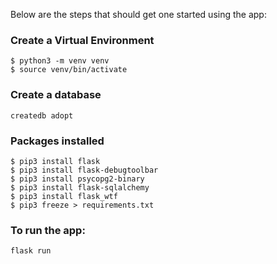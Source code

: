 Below are the steps that should get one started using the app:

### Create a Virtual Environment

```console
$ python3 -m venv venv
$ source venv/bin/activate
```


### Create a database

```console
createdb adopt
```



### Packages installed
```console
$ pip3 install flask  
$ pip3 install flask-debugtoolbar   
$ pip3 install psycopg2-binary    
$ pip3 install flask-sqlalchemy
$ pip3 install flask_wtf
$ pip3 freeze > requirements.txt
```

### To run the app:

```console
flask run 
```